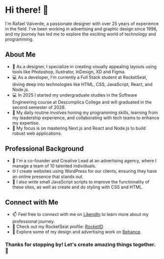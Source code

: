 # Hi there! 👋

I'm Rafael Valverde, a passionate designer with over 25 years of experience in the field. I've been working in advertising and graphic design since 1996, and my journey has led me to explore the exciting world of technology and programming.

## About Me

- 🎨 As a designer, I specialize in creating visually appealing layouts using tools like Photoshop, Ilustrator, InDesign, XD and Figma.
- 💻 As a developer, I'm currently a Full Stack student at RocketSeat, diving deep into technologies like HTML, CSS, JavaScript, React, and Node.js. 
- 💻 In 2025 I started my undergraduate studies in the Software Engineering course at Descomplica College and will graduated in the second semester of 2028.
- 🌟 My daily routine involves honing my programming skills, learning from my leadership experience, and collaborating with tech teams to enhance my expertise.
- 🚀 My focus is on mastering Next.js and React and Node.js to build robust web applications.

## Professional Background

- 👔 I'm a co-founder and Creative Lead at an advertising agency, where I manage a team of 10 talented individuals.
- 🌐 I create websites using WordPress for our clients, ensuring they have an online presence that stands out.
- 📜 I also write small JavaScript scripts to improve the functionality of these sites, as well as create and do styling with CSS and HTML.

## Connect with Me

- 📫 Feel free to connect with me on [LikendIn](https://www.linkedin.com/in/rafavalverde) to learn more about my professional journey.
- 🚀 Check out my RocketSeat profile: [RocketID](https://app.rocketseat.com.br/rocketid/rafaverde)
- 🎨 Explore some of my design and advertising work on [Behance](https://www.behance.net/rafaelvalverde).


### Thanks for stopping by! Let's create amazing things together. 🌟
